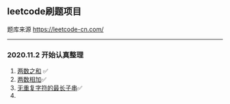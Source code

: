 ## leetcode刷题项目
题库来源 https://leetcode-cn.com/

---
### 2020.11.2 开始认真整理

1. [两数之和](src/main/java/cn/zbq/leet0001/twosum/README.md) ✅
2. [两数相加](src/main/java/cn/zbq/leet002/addtwonumbers/README.md)✅
3. [无重复字符的最长子串](src/main/java/cn/zbq/leet003/lengthoflongestsubstring/README.md)✅
4. 
